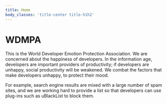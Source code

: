 ```yaml
---
title: Home
body_classes: 'title-center title-h1h2'
---
```


# WDMPA

This is the World Developer Emotion Protection Association. We are concerned about the happiness of developers. In the information age, developers are important providers of productivity; if developers are unhappy, social productivity will be weakened. We combat the factors that make developers unhappy, to protect their mood.

For example, search engine results are mixed with a large number of spam sites, and we are working hard to provide a list so that developers can use plug-ins such as uBlackList to block them.